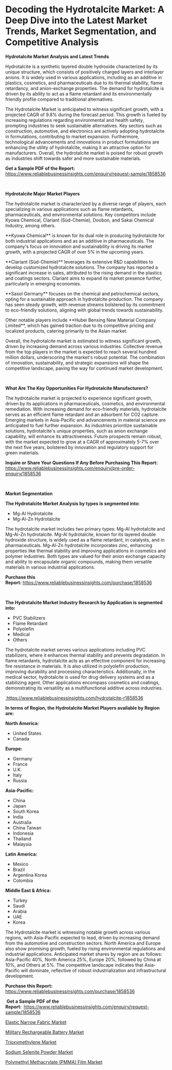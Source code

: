 <p><h1>Decoding the Hydrotalcite Market: A Deep Dive into the Latest Market Trends, Market Segmentation, and Competitive Analysis</h1></p><p><strong>Hydrotalcite Market Analysis and Latest Trends</strong></p>
<p><p>Hydrotalcite is a synthetic layered double hydroxide characterized by its unique structure, which consists of positively charged layers and interlayer anions. It is widely used in various applications, including as an additive in plastics, cosmetics, and pharmaceuticals due to its thermal stability, flame retardancy, and anion-exchange properties. The demand for hydrotalcite is driven by its ability to act as a flame retardant and its environmentally friendly profile compared to traditional alternatives.</p><p>The Hydrotalcite Market is anticipated to witness significant growth, with a projected CAGR of 9.8% during the forecast period. This growth is fueled by increasing regulations regarding environmental and health safety, prompting industries to seek sustainable alternatives. Key sectors such as construction, automotive, and electronics are actively adopting hydrotalcite in formulations, contributing to market expansion. Furthermore, technological advancements and innovations in product formulations are enhancing the utility of hydrotalcite, making it an attractive option for manufacturers. Overall, the hydrotalcite market is poised for robust growth as industries shift towards safer and more sustainable materials.</p></p>
<p><strong>Get a Sample PDF of the Report:&nbsp;</strong> <a href="https://www.reliablebusinessinsights.com/enquiry/request-sample/1858536?utm_campaign=1113&utm_medium=2&utm_source=Github&utm_content=ia&utm_term=31012025&utm_id=hydrotalcite">https://www.reliablebusinessinsights.com/enquiry/request-sample/1858536</a></p>
<p>&nbsp;</p>
<p><strong>Hydrotalcite Major Market Players</strong></p>
<p><p>The hydrotalcite market is characterized by a diverse range of players, each specializing in various applications such as flame retardants, pharmaceuticals, and environmental solutions. Key competitors include Kyowa Chemical, Clariant (Süd-Chemie), Doobon, and Sakai Chemical Industry, among others.</p><p>**Kyowa Chemical** is known for its dual role in producing hydrotalcite for both industrial applications and as an additive in pharmaceuticals. The company's focus on innovation and sustainability is driving its market growth, with a projected CAGR of over 5% in the upcoming years. </p><p>**Clariant (Süd-Chemie)** leverages its extensive R&D capabilities to develop customized hydrotalcite solutions. The company has reported a significant increase in sales, attributed to the rising demand in the plastics and coatings sectors. Clariant aims to expand its market presence further, particularly in emerging economies.</p><p>**Sasol Germany** focuses on the chemical and petrochemical sectors, opting for a sustainable approach in hydrotalcite production. The company has seen steady growth, with revenue streams bolstered by its commitment to eco-friendly solutions, aligning with global trends towards sustainability.</p><p>Other notable players include **Hubei Benxing New Material Company Limited**, which has gained traction due to its competitive pricing and localized products, catering primarily to the Asian market.</p><p>Overall, the hydrotalcite market is estimated to witness significant growth, driven by increasing demand across various industries. Collective revenue from the top players in the market is expected to reach several hundred million dollars, underscoring the market's robust potential. The combination of innovation, sustainability, and strategic expansions will shape the competitive landscape, paving the way for continued market development.</p></p>
<p>&nbsp;</p>
<p><strong>What Are The Key Opportunities For Hydrotalcite Manufacturers?</strong></p>
<p><p>The hydrotalcite market is projected to experience significant growth, driven by its applications in pharmaceuticals, cosmetics, and environmental remediation. With increasing demand for eco-friendly materials, hydrotalcite serves as an efficient flame retardant and an adsorbent for CO2 capture. Emerging markets in Asia-Pacific and advancements in material science are anticipated to fuel further expansion. As industries prioritize sustainable solutions, hydrotalcite's unique properties, such as anion exchange capability, will enhance its attractiveness. Future prospects remain robust, with the market expected to grow at a CAGR of approximately 5-7% over the next five years, bolstered by innovation and regulatory support for green materials.</p></p>
<p><strong>Inquire or Share Your Questions If Any Before Purchasing This Report:</strong> <a href="https://www.reliablebusinessinsights.com/enquiry/pre-order-enquiry/1858536?utm_campaign=1113&utm_medium=2&utm_source=Github&utm_content=ia&utm_term=31012025&utm_id=hydrotalcite">https://www.reliablebusinessinsights.com/enquiry/pre-order-enquiry/1858536</a></p>
<p>&nbsp;</p>
<p><strong>Market Segmentation</strong></p>
<p><strong>The Hydrotalcite Market Analysis by types is segmented into:</strong></p>
<p><ul><li>Mg-Al Hydrotalcite</li><li>Mg-Al-Zn Hydrotalcite</li></ul></p>
<p><p>The hydrotalcite market includes two primary types: Mg-Al hydrotalcite and Mg-Al-Zn hydrotalcite. Mg-Al hydrotalcite, known for its layered double hydroxide structure, is widely used as a flame retardant, in catalysts, and in pharmaceuticals. Mg-Al-Zn hydrotalcite incorporates zinc, enhancing properties like thermal stability and improving applications in cosmetics and polymer industries. Both types are valued for their anion exchange capacity and ability to encapsulate organic compounds, making them versatile materials in various industrial applications.</p></p>
<p><strong>Purchase this Report:&nbsp;</strong><a href="https://www.reliablebusinessinsights.com/purchase/1858536?utm_campaign=1113&utm_medium=2&utm_source=Github&utm_content=ia&utm_term=31012025&utm_id=hydrotalcite">https://www.reliablebusinessinsights.com/purchase/1858536</a></p>
<p>&nbsp;</p>
<p><strong>The Hydrotalcite Market Industry Research by Application is segmented into:</strong></p>
<p><ul><li>PVC Stabilizers</li><li>Flame Retardant</li><li>Polyolefin</li><li>Medical</li><li>Others</li></ul></p>
<p><p>The hydrotalcite market serves various applications including PVC stabilizers, where it enhances thermal stability and prevents degradation. In flame retardants, hydrotalcite acts as an effective component for increasing fire resistance in materials. It is also utilized in polyolefin production, improving durability and processing characteristics. Additionally, in the medical sector, hydrotalcite is used for drug delivery systems and as a stabilizing agent. Other applications encompass cosmetics and coatings, demonstrating its versatility as a multifunctional additive across industries.</p></p>
<p><a href="https://www.reliablebusinessinsights.com/hydrotalcite-r1858536?utm_campaign=1113&utm_medium=2&utm_source=Github&utm_content=ia&utm_term=31012025&utm_id=hydrotalcite">&nbsp;https://www.reliablebusinessinsights.com/hydrotalcite-r1858536</a></p>
<p><strong>In terms of Region, the Hydrotalcite Market Players available by Region are:</strong></p>
<p>
    <p> <strong> North America: </strong>
        <ul>
            <li>United States</li>
            <li>Canada</li>
        </ul>
        </p> 
    <p> <strong> Europe: </strong>
        <ul>
            <li>Germany</li>
            <li>France</li>
            <li>U.K.</li>
            <li>Italy</li>
            <li>Russia</li>
        </ul>
        </p> 
    <p> <strong> Asia-Pacific: </strong>
        <ul>
            <li>China</li>
            <li>Japan</li>
            <li>South Korea</li>
            <li>India</li>
            <li>Australia</li>
            <li>China Taiwan</li>
            <li>Indonesia</li>
            <li>Thailand</li>
            <li>Malaysia</li>
        </ul>
        </p> 
    <p> <strong> Latin America: </strong>
        <ul>
            <li>Mexico</li>
            <li>Brazil</li>
            <li>Argentina Korea</li>
            <li>Colombia</li>
        </ul>
        </p> 
    <p> <strong> Middle East & Africa: </strong>
        <ul>
            <li>Turkey</li>
            <li>Saudi</li>
            <li>Arabia</li>
            <li>UAE</li>
            <li>Korea</li>
        </ul>
    </p>
    </p>
<p><p>The Hydrotalcite market is witnessing notable growth across various regions, with Asia-Pacific expected to lead, driven by increasing demand from the automotive and construction sectors. North America and Europe also show promising growth, fueled by rising environmental regulations and industrial applications. Anticipated market shares by region are as follows: Asia-Pacific 40%, North America 25%, Europe 20%, followed by China at 10%, and Others at 5%. The competitive landscape indicates that Asia-Pacific will dominate, reflective of robust industrialization and infrastructural development.</p></p>
<p><strong>Purchase this Report: </strong><a href="https://www.reliablebusinessinsights.com/purchase/1858536?utm_campaign=1113&utm_medium=2&utm_source=Github&utm_content=ia&utm_term=31012025&utm_id=hydrotalcite">https://www.reliablebusinessinsights.com/purchase/1858536</a></p>
<p>&nbsp;<strong>Get a Sample PDF of the Report:&nbsp;&nbsp;</strong><a href="https://www.reliablebusinessinsights.com/enquiry/request-sample/1858536?utm_campaign=1113&utm_medium=2&utm_source=Github&utm_content=ia&utm_term=31012025&utm_id=hydrotalcite">https://www.reliablebusinessinsights.com/enquiry/request-sample/1858536</a></p>
<p><strong></strong></p>
<p><p><a href="https://www.linkedin.com/pulse/qualitative-study-elastic-narrow-fabric-market-size-scaling-qneyf?utm_campaign=1113&utm_medium=2&utm_source=Github&utm_content=ia&utm_term=31012025&utm_id=hydrotalcite">Elastic Narrow Fabric Market</a></p><p><a href="https://www.linkedin.com/pulse/military-rechargeable-battery-market-segmentation-applications-st9xc?utm_campaign=1113&utm_medium=2&utm_source=Github&utm_content=ia&utm_term=31012025&utm_id=hydrotalcite">Military Rechargeable Battery Market</a></p><p><a href="https://github.com/mshiradeth/Market-Research-Report-List-1/blob/main/trioxymethylene-market.md?utm_campaign=1113&utm_medium=2&utm_source=Github&utm_content=ia&utm_term=31012025&utm_id=hydrotalcite">Trioxymethylene Market</a></p><p><a href="https://github.com/katonmarti489/Market-Research-Report-List-1/blob/main/sodium-selenite-powder-market.md?utm_campaign=1113&utm_medium=2&utm_source=Github&utm_content=ia&utm_term=31012025&utm_id=hydrotalcite">Sodium Selenite Powder Market</a></p><p><a href="https://www.linkedin.com/pulse/projected-growth-polymethyl-methacrylate-pmma-film-market-mkrxf?utm_campaign=1113&utm_medium=2&utm_source=Github&utm_content=ia&utm_term=31012025&utm_id=hydrotalcite">Polymethyl Methacrylate (PMMA) Film Market</a></p></p>